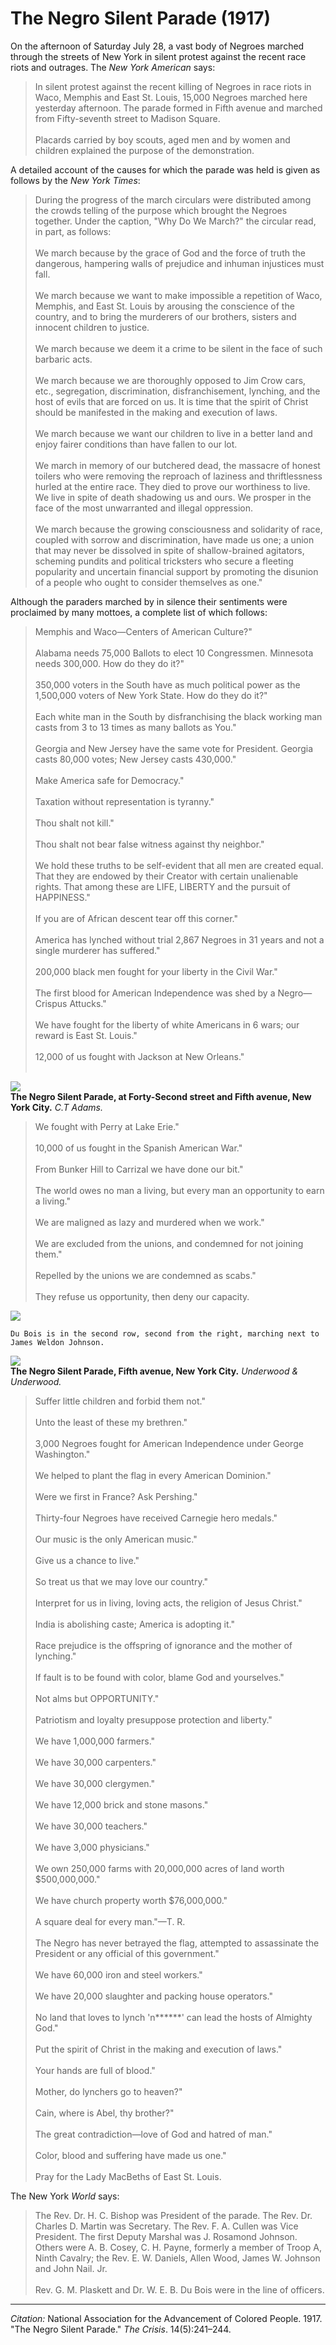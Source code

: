 <!--
title:   The Negro Silent Parade
author:  National Association for the Advancement of Colored People
journal: The Crisis
year:    1917
volume:  14
issue:   5
pages:   241-244
-->
# The Negro Silent Parade (1917)

On the afternoon of Saturday July 28, a vast body of Negroes marched through the streets of New York in silent protest against the recent race riots and outrages. The *New York American* says:

> In silent protest against the recent killing of Negroes in race riots in Waco, Memphis and East St. Louis, 15,000 Negroes marched here yesterday afternoon. The parade formed in Fifth avenue and marched from Fifty-seventh street to Madison Square.   
> &nbsp;  
> Placards carried by boy scouts, aged men and by women and children explained the purpose of the demonstration.

A detailed account of the causes for which the parade was held is given as follows by the *New York Times*:     

> During the progress of the march circulars were distributed among the crowds telling of the purpose which brought the Negroes together. Under the caption, "Why Do We March?" the circular read, in part, as follows:    
> &nbsp;  
> We march because by the grace of God and the force of truth the dangerous, hampering walls of prejudice and inhuman injustices must fall.   
> &nbsp;   
> We march because we want to make impossible a repetition of Waco, Memphis, and East St. Louis by arousing the conscience of the country, and to bring the murderers of our brothers, sisters and innocent children to justice.      
> &nbsp;   
> We march because we deem it a crime to be silent in the face of such barbaric acts.   
> &nbsp;  
> We march because we are thoroughly opposed to Jim Crow cars, etc., segregation, discrimination, disfranchisement, lynching, and the host of evils that are forced on us. It is time that the spirit of Christ should be manifested in the making and execution of laws.    
> &nbsp;  
> We march because we want our children to live in a better land and enjoy fairer conditions than have fallen to our lot.    
> &nbsp;    
> We march in memory of our butchered dead, the massacre of honest toilers who were removing the reproach of laziness and thriftlessness hurled at the entire race. They died to prove our worthiness to live. We live in spite of death shadowing us and ours. We prosper in the face of the most unwarranted and illegal oppression.    
> &nbsp;  
> We march because the growing consciousness and solidarity of race, coupled with sorrow and discrimination, have made us one; a union that may never be dissolved in spite of shallow-brained agitators, scheming pundits and political tricksters who secure a fleeting popularity and uncertain financial support by promoting the disunion of a people who ought to consider themselves as one."   

Although the paraders marched by in silence their sentiments were proclaimed by many mottoes, a complete list of which follows:

> Memphis and Waco—Centers of American Culture?"   
> &nbsp;     
> Alabama needs 75,000 Ballots to elect 10 Congressmen. Minnesota needs 300,000. How do they do it?"     
> &nbsp;     
> 350,000 voters in the South have as much political power as the 1,500,000 voters of New York State. How do they do it?"     
> &nbsp;     
> Each white man in the South by disfranchising the black working man casts from 3 to 13 times as many ballots as You."      
> &nbsp;     
> Georgia and New Jersey have the same vote for President. Georgia casts 80,000 votes; New Jersey casts 430,000."      
> &nbsp;     
> Make America safe for Democracy."      
> &nbsp;     
> Taxation without representation is tyranny."      
> &nbsp;     
> Thou shalt not kill."      
> &nbsp;     
> Thou shalt not bear false witness against thy neighbor."      
> &nbsp;     
> We hold these truths to be self-evident that all men are created equal. That they are endowed by their Creator with certain unalienable rights. That among these are LIFE, LIBERTY and the pursuit of HAPPINESS."      
> &nbsp;     
> If you are of African descent tear off this corner."      
> &nbsp;     
> America has lynched without trial 2,867 Negroes in 31 years and not a single murderer has suffered."       
> &nbsp;     
> 200,000 black men fought for your liberty in the Civil War."        
> &nbsp;     
> The first blood for American Independence was shed by a Negro—Crispus Attucks."        
> &nbsp;     
> We have fought for the liberty of white Americans in 6 wars; our reward is East St. Louis."       
> &nbsp;     
> 12,000 of us fought with Jackson at New Orleans."   
> &nbsp;

![](../../../Images/nsp_1.jpg)  
**The Negro Silent Parade, at Forty-Second street and Fifth avenue, New York City.**  *C.T Adams.*

> We fought with Perry at Lake Erie."        
> &nbsp;     
> 10,000 of us fought in the Spanish American War."        
> &nbsp;     
> From Bunker Hill to Carrizal we have done our bit."        
> &nbsp;     
> The world owes no man a living, but every man an opportunity to earn a living."        
> &nbsp;     
> We are maligned as lazy and murdered when we work."        
> &nbsp;     
> We are excluded from the unions, and condemned for not joining them."        
> &nbsp;     
> Repelled by the unions we are condemned as scabs."        
> &nbsp;     
> They refuse us opportunity, then deny our capacity.
> &nbsp;

![](../../../Images/nsp_2.jpg)   
```{margin}
Du Bois is in the second row, second from the right, marching next to James Weldon Johnson.
```
![](../../../Images/nsp_3.jpg)    
**The Negro Silent Parade, Fifth avenue, New York City.**  *Underwood & Underwood.*

> Suffer little children and forbid them not."       
> &nbsp;     
> Unto the least of these my brethren."       
> &nbsp;     
> 3,000 Negroes fought for American Independence under George Washington."       
> &nbsp;     
> We helped to plant the flag in every American Dominion."       
> &nbsp;     
> Were we first in France? Ask Pershing."        
> &nbsp;     
> Thirty-four Negroes have received Carnegie hero medals."        
> &nbsp;     
> Our music is the only American music."        
> &nbsp;     
> Give us a chance to live."        
> &nbsp;     
> So treat us that we may love our country."        
> &nbsp;     
> Interpret for us in living, loving acts, the religion of Jesus Christ."        
> &nbsp;     
> India is abolishing caste; America is adopting it."        
> &nbsp;     
> Race prejudice is the offspring of ignorance and the mother of lynching."        
> &nbsp;     
> If fault is to be found with color, blame God and yourselves."        
> &nbsp;     
> Not alms but OPPORTUNITY."        
> &nbsp;     
> Patriotism and loyalty presuppose protection and liberty."        
> &nbsp;     
> We have 1,000,000 farmers."        
> &nbsp;     
> We have 30,000 carpenters."        
> &nbsp;     
> We have 30,000 clergymen."        
> &nbsp;     
> We have 12,000 brick and stone masons."        
> &nbsp;     
> We have 30,000 teachers."        
> &nbsp;     
> We have 3,000 physicians."        
> &nbsp;     
> We own 250,000 farms with 20,000,000 acres of land worth $500,000,000."        
> &nbsp;     
> We have church property worth $76,000,000."   
> &nbsp;     
> A square deal for every man."—T. R.        
> &nbsp;     
> The Negro has never betrayed the flag, attempted to assassinate the President or any official of this government."        
> &nbsp;     
> We have 60,000 iron and steel workers."    
> &nbsp;     
> We have 20,000 slaughter and packing house operators."        
> &nbsp;     
> No land that loves to lynch 'n******' can lead the hosts of Almighty God."     
> &nbsp;     
> Put the spirit of Christ in the making and execution of laws."     
> &nbsp;     
> Your hands are full of blood."     
> &nbsp;     
> Mother, do lynchers go to heaven?"       
> &nbsp;     
> Cain, where is Abel, thy brother?"       
> &nbsp;     
> The great contradiction—love of God and hatred of man."       
> &nbsp;     
> Color, blood and suffering have made us one."        
> &nbsp;     
> Pray for the Lady MacBeths of East St. Louis.

The New York *World* says:

> The Rev. Dr. H. C. Bishop was President of the parade. The Rev. Dr. Charles D. Martin was Secretary. The Rev. F. A. Cullen was Vice President. The first Deputy Marshal was J. Rosamond Johnson. Others were A. B. Cosey, C. H. Payne, formerly a member of Troop A, Ninth Cavalry; the Rev. E. W. Daniels, Allen Wood, James W. Johnson and John Nail. Jr.        
> &nbsp;     
> Rev. G. M. Plaskett and Dr. W. E. B. Du Bois were in the line of officers.

______________
*Citation:* National Association for the Advancement of Colored People. 1917. "The Negro Silent Parade." *The Crisis*. 14(5):241&ndash;244.